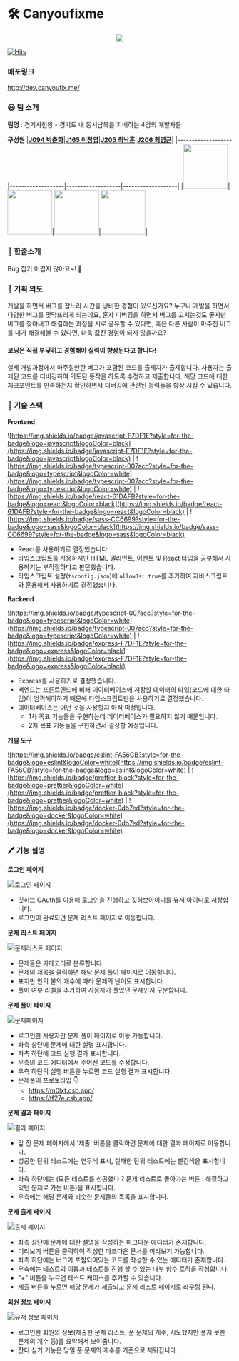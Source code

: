 # 🛠 Canyoufixme

<div align="center">
  <img src="https://user-images.githubusercontent.com/9497404/139361908-b3958e61-840c-43f9-ac98-a503283d5b1d.png" />
</div>

[![Hits](https://hits.seeyoufarm.com/api/count/incr/badge.svg?url=https://github.com/boostcampwm-2021/web04-canyoufixme/hit-counter&count_bg=%239D17CB&title_bg=%23555555&icon=javascript.svg&icon_color=%23E7E7E7&title=hits&edge_flat=false)](https://hits.seeyoufarm.com)

### 배포링크

http://dev.canyoufix.me/

### 😃 팀 소개
**팀명** : 경기사천왕 - 경기도 내 동서남북를 지배하는 4명의 개발자들

**구성원**
|**[J094 박춘화](https://github.com/winters0727)**|**[J165 이창엽](https://github.com/dlckdduq1107)**|**[J205 최낙훈](https://github.com/longnh214)**|**[J206 최영근](https://github.com/xvezda)**|
|-------------------|-------------------|-------------------|-------------------|
|<img width=100 height=100 src="https://github.com/winters0727.png" />|<img width=100 height=100 src="https://github.com/dlckdduq1107.png" />|<img width=100 height=100 src="https://github.com/longnh214.png" />|<img width=100 height=100 src="https://github.com/xvezda.png" />|

### :pencil: 한줄소개
 Bug 잡기 어렵지 않아요~! :bug:

### :book: 기획 의도
개발을 하면서 버그를 잡느라 시간을 낭비한 경험이 있으신가요?
누구나 개발을 하면서 다양한 버그를 맞닥뜨리게 되는데요, 혼자 디버깅을 하면서 버그를 고치는것도 좋지만 버그를 찾아내고 해결하는 과정을 서로 공유할 수 있다면, 혹은 다른 사람이 마주친 버그를 내가 해결해볼 수 있다면, 더욱 값진 경험이 되지 않을까요?



#### 코딩은 직접 부딪히고 경험해야 실력이 향상된다고 합니다!

실제 개발과정에서 마주칠만한 버그가 포함된 코드를 출제자가 출제합니다. 사용자는 출제된 코드를 디버깅하여 의도된 동작을 하도록 수정하고 제출합니다. 
해당 코드에 대한 체크포인트를 만족하는지 확인하면서 디버깅에 관련된 능력들을 향상 시킬 수 있습니다.

### :rocket: 기술 스택

**Frontend**

![https://img.shields.io/badge/javascript-F7DF1E?style=for-the-badge&logo=javascript&logoColor=black](https://img.shields.io/badge/javascript-F7DF1E?style=for-the-badge&logo=javascript&logoColor=black) | ![https://img.shields.io/badge/typescript-007acc?style=for-the-badge&logo=typescript&logoColor=white](https://img.shields.io/badge/typescript-007acc?style=for-the-badge&logo=typescript&logoColor=white) | ![https://img.shields.io/badge/react-61DAFB?style=for-the-badge&logo=react&logoColor=black](https://img.shields.io/badge/react-61DAFB?style=for-the-badge&logo=react&logoColor=black) | ![https://img.shields.io/badge/sass-CC6699?style=for-the-badge&logo=sass&logoColor=black](https://img.shields.io/badge/sass-CC6699?style=for-the-badge&logo=sass&logoColor=black)

- React를 사용하기로 결정했습니다.
- 타입스크립트를 사용하지만 HTML 엘리먼트, 이벤트 및 React 타입을 공부해서 사용하기는 부적절하다고 판단했습니다.
- 타입스크립트 설정(`tsconfig.json`)에 `allowJs: true`를 추가하여 자바스크립트와 혼용해서 사용하기로 결정했습니다.

**Backend**

![https://img.shields.io/badge/typescript-007acc?style=for-the-badge&logo=typescript&logoColor=white](https://img.shields.io/badge/typescript-007acc?style=for-the-badge&logo=typescript&logoColor=white) | ![https://img.shields.io/badge/express-F7DF1E?style=for-the-badge&logo=express&logoColor=black](https://img.shields.io/badge/express-F7DF1E?style=for-the-badge&logo=express&logoColor=black)

- Express를 사용하기로 결정했습니다.
- 백엔드는 프론트엔드에 비해 데이터베이스에 저장할 데이터의 타입(코드에 대한 타입)이 엄격해야하기 때문에 타입스크립트만을 사용하기로 결정했습니다.
- 데이터베이스는 어떤 것을 사용할지 아직 미정입니다.
    - 1차 목표 기능들을 구현하는데 데이터베이스가 필요하지 않기 때문입니다.
    - 2차 목표 기능들을 구현하면서 결정할 예정입니다.

**개발 도구**

![https://img.shields.io/badge/eslint-FA56CB?style=for-the-badge&logo=eslint&logoColor=white](https://img.shields.io/badge/eslint-FA56CB?style=for-the-badge&logo=eslint&logoColor=white) | ![https://img.shields.io/badge/prettier-black?style=for-the-badge&logo=prettier&logoColor=white](https://img.shields.io/badge/prettier-black?style=for-the-badge&logo=prettier&logoColor=white) | ![https://img.shields.io/badge/docker-0db7ed?style=for-the-badge&logo=docker&logoColor=white](https://img.shields.io/badge/docker-0db7ed?style=for-the-badge&logo=docker&logoColor=white)

### 🖊️ 기능 설명

**로그인 페이지**

![로그인 페이지](https://user-images.githubusercontent.com/56329233/139234188-f4d218b3-f8c4-4f6e-bfdf-67edd62a2762.png)

- 깃허브 OAuth를 이용해 로그인을 진행하고 깃허브아이디를 유저 아이디로 저장합니다.
- 로그인이 완료되면 문제 리스트 페이지로 이동합니다.

**문제 리스트 페이지**

![문제리스트 페이지](https://user-images.githubusercontent.com/56329233/139234205-cfe6fa4f-7932-41bd-82a4-d58f70e2c3f4.png)

- 문제들은 카테고리로 분류합니다.
- 문제의 제목을 클릭하면 해당 문제 풀이 페이지로 이동합니다.
- 표지판 안의 불의 개수에 따라 문제의 난이도 표시합니다.
- 풀이 여부 라벨을 추가하여 사용자가 풀었던 문제인지 구분합니다.

**문제 풀이 페이지**

![문제페이지](https://user-images.githubusercontent.com/56329233/139234230-42d0ab2c-1fdc-42ed-93c2-4ed66db3c5a8.png)

- 로그인한 사용자만 문제 풀이 페이지로 이동 가능합니다.
- 좌측 상단에 문제에 대한 설명 표시합니다.
- 좌측 하단에 코드 실행 결과 표시합니다.
- 우측의 코드 에디터에서 주어진 코드를 수정합니다.
- 우측 하단의 실행 버튼을 누르면 코드 실행 결과 표시합니다.
- 문제풀이 프로토타입 :point_down:
    - https://m0lxt.csb.app/
    - https://tf27e.csb.app/

**문제 결과 페이지**

![결과 페이지](https://user-images.githubusercontent.com/56329233/139234257-76d95252-1f3d-4201-8fe7-caa9bb8df63a.png)

- 앞 전 문제 페이지에서 '제출' 버튼을 클릭하면 문제에 대한 결과 페이지로 이동합니다.
- 성공한 단위 테스트에는 연두색 표시, 실패한 단위 테스트에는 빨간색을 표시합니다.
- 좌측 하단에는 (모든 테스트를 성공했다 ? 문제 리스트로 돌아가는 버튼 : 해결하고 있던 문제로 가는 버튼)을 표시합니다.
- 우측에는 해당 문제와 비슷한 문제들의 목록을 표시합니다.

**문제 출제 페이지**

![출제 페이지](https://user-images.githubusercontent.com/56329233/139234289-0c5fdf79-6499-4bc1-95f9-f8f4f600ef18.png)

- 좌측 상단에 문제에 대한 설명을 작성하는 마크다운 에디터가 존재합니다.
- 미리보기 버튼을 클릭하여 작성한 마크다운 문서를 미리보기 가능합니다.
- 좌측 하단에는 버그가 포함되어있는 코드를 작성할 수 있는 에디터가 존재합니다.
- 우측에는 테스트의 이름과 테스트를 진행 할 수 있는 내부 함수 로직을 작성합니다.
- "+" 버튼을 누르면 테스트 케이스를 추가할 수 있습니다.
- 제출 버튼을 누르면 해당 문제가 제출되고 문제 리스트 페이지로 라우팅 된다.

**회원 정보 페이지**

![유저 정보 페이지](https://user-images.githubusercontent.com/56329233/139234331-972dc68b-cae1-4892-9e4c-f2b06e2e16eb.png)

- 로그인한 회원의 정보(제출한 문제 리스트, 푼 문제의 개수, 시도했지만 풀지 못한 문제의 개수 등)를 요약해서 보여줍니다.
- 잔디 심기 기능은 당일 푼 문제의 개수를 기준으로 채워집니다.
